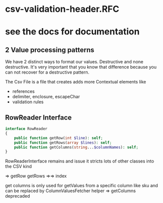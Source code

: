 # csv-validation-header.RFC

# see the docs for documentation

## 2 Value processing patterns
We have 2 distinct ways to format our values. Destructive and none destructive.
It's very important that you know that difference because you can not recover for a destructive pattern.

The Csv File is a file that creates adds more Contextual elements like 
- references
- delimiter, enclosure, escapeChar
- validation rules




## RowReader Interface
```php
interface RowReader
{
    public function getRow(int $line): self;
    public function getRows(array $lines): self;
    public function getColumns(string...$columnNames): self;
}
```
RowReaderInterface remains and issue
it stricts lots of other classes into the CSV kind

=> getRow getRows =>=> index

get columns is only used for getValues from a specific column like sku
and can be replaced by ColumnValuesFetcher helper
=> getColumns deprecaded